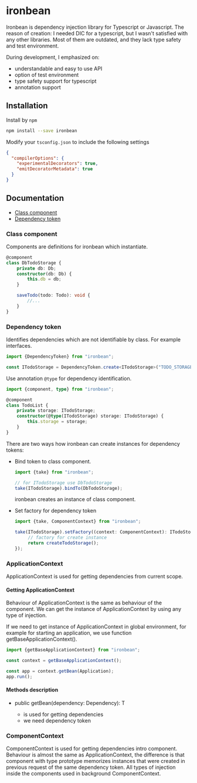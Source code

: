 # ironbean

Ironbean is dependency injection library for Typescript or Javascript. 
The reason of creation: I needed DIC for a typescript, but I wasn't satisfied with any other libraries. 
Most of them are outdated, and they lack type safety and test environment.

During development, I emphasized on:
- understandable and easy to use API
- option of test environment
- type safety support for typescript
- annotation support

## Installation

Install by `npm`

```sh
npm install --save ironbean
```
Modify your `tsconfig.json` to include the following settings

```json
{
  "compilerOptions": {
    "experimentalDecorators": true,
    "emitDecoratorMetadata": true
  }
}
```
## Documentation

- [Class component](#class-component)
- [Dependency token](#dependency-token)

### Class component

Components are definitions for ironbean which instantiate.

```typescript
@component
class DbTodoStorage {
    private db: Db;
    constructor(db: Db) {
        this.db = db;
    }

    saveTodo(todo: Todo): void {
        //...
    }
}
```

### Dependency token
Identifies dependencies which are not identifiable by class. For example interfaces.

```typescript
import {DependencyToken} from "ironbean";

const ITodoStorage = DependencyToken.create<ITodoStorage>("TODO_STORAGE");
```

Use annotation ```@type``` for dependency identification.

```typescript
import {component, type} from "ironbean";

@component
class TodoList {
    private storage: ITodoStorage;
    constructor(@type(ITodoStorage) storage: ITodoStorage) {
        this.storage = storage;
    }
}
```

There are two ways how ironbean can create instances for dependency tokens:
- Bind token to class component.
   ```typescript
  import {take} from "ironbean";
   
   // for ITodoStorage use DbTodoStorage
   take(ITodoStorage).bindTo(DbTodoStorage);
   ```
  ironbean creates an instance of class component.

- Set factory for dependency token
  ```typescript
  import {take, ComponentContext} from "ironbean";
  
  take(ITodoStorage).setFactory((context: ComponentContext): ITodoStorage => {
       // factory for create instance
       return createTodoStorage();
  });
  ```


### ApplicationContext
ApplicationContext is used for getting dependencies from current scope.

#### Getting ApplicationContext

Behaviour of ApplicationContext is the same as behaviour of the component.
We can get the instance of ApplicationContext by using any type of injection.

If we need to get instance of ApplicationContext in global environment,
for example for starting an application, we use function getBaseApplicationContext().

 ```typescript
import {getBaseApplicationContext} from "ironbean";

const context = getBaseApplicationContext();

const app = context.getBean(Application);
app.run();
  ```

#### Methods description
- public getBean<T>(dependency: Dependency<T>): T
    - is used for getting dependencies
    - we need dependency token

### ComponentContext
ComponentContext is used for getting dependencies intro component.
Behaviour is almost the same as ApplicationContext, the difference is that component with type prototype
memorizes instances that were created in previous request of the same dependency token.
All types of injection inside the components used in background ComponentContext.
